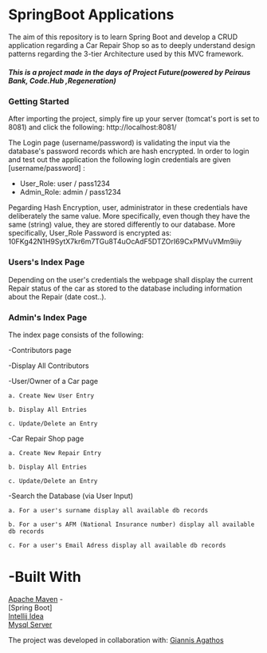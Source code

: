 <h1>SpringBoot Applications</h1>

The aim of this repository is to learn Spring Boot and develop a CRUD application regarding a Car Repair Shop so as to deeply understand design patterns regarding the 3-tier Architecture used by this MVC framework.

<h5>This is a project made in the days of <strong>Project Future</strong>(powered by Peiraus Bank, Code.Hub ,Regeneration)</h5>

<h3>Getting Started</h3>

After importing the project, simply fire up your server (tomcat's port is set to 8081) and click the following:
http://localhost:8081/

The Login page (username/password) is validating the input via the database's password records which are hash encrypted. In order to login and test out the application the following login credentials are given [username/password] :

- User_Role: user / pass1234
- Admin_Role: admin / pass1234

Ρegarding Hash Encryption, user, administrator in these credentials have deliberately the same value. More specifically, even though they have the same (string) value, they are stored differently to our database. More specifically, User_Role Password is encrypted as: $10$FKg42N1H9SytX7kr6m7TGu8T4uOcAdF5DTZOrI69CxPMVuVMm9iiy


<h3>Users's Index Page</h3>

<p>Depending on the user's credentials the webpage shall display the current Repair status of the car as stored to the database including information about the Repair (date cost..).</p>

<h3>Admin's Index Page</h3>

The index page consists of the following:

 -Contributors page

 -Display All Contributors

 -User/Owner of a Car page

    a. Create New User Entry

    b. Display All Entries

    c. Update/Delete an Entry

 -Car Repair Shop page

    a. Create New Repair Entry

    b. Display All Entries

    c. Update/Delete an Entry

 -Search the Database (via User Input)

    a. For a user's surname display all available db records

    b. For a user's AFM (National Insurance number) display all available db records

    c. For a user's Email Adress display all available db records

<h1>-Built With</h1>
      
   [Apache Maven](https://maven.apache.org/) - <br>
   [Spring Boot]  <br>
   [Intellij Idea](https://www.jetbrains.com/idea/)<br>
   [Mysql Server](https://dev.mysql.com/downloads/mysql/)
      
      


The project was developed in collaboration with: [Giannis Agathos](https://github.com/ioanags)
